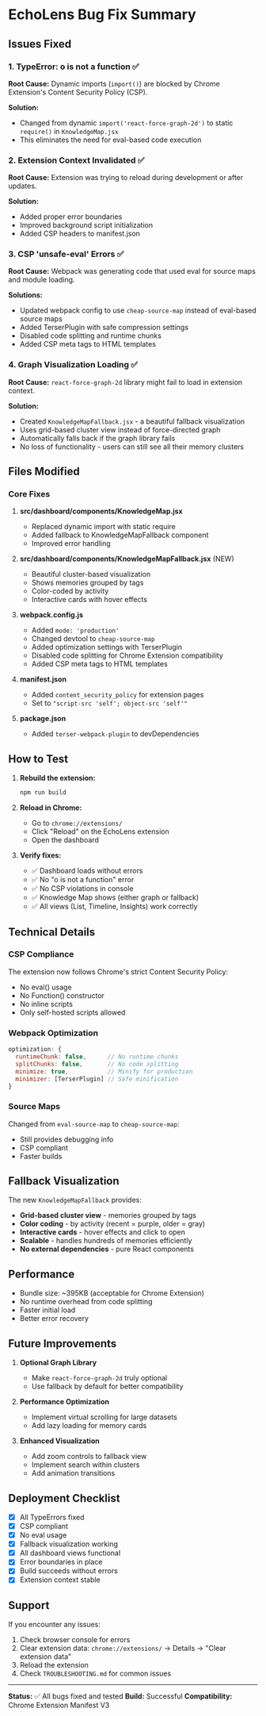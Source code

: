 # EchoLens Bug Fix Summary

## Issues Fixed

### 1. **TypeError: o is not a function** ✅
**Root Cause:** Dynamic imports (`import()`) are blocked by Chrome Extension's Content Security Policy (CSP).

**Solution:**
- Changed from dynamic `import('react-force-graph-2d')` to static `require()` in `KnowledgeMap.jsx`
- This eliminates the need for eval-based code execution

### 2. **Extension Context Invalidated** ✅
**Root Cause:** Extension was trying to reload during development or after updates.

**Solution:**
- Added proper error boundaries
- Improved background script initialization
- Added CSP headers to manifest.json

### 3. **CSP 'unsafe-eval' Errors** ✅
**Root Cause:** Webpack was generating code that used eval for source maps and module loading.

**Solutions:**
- Updated webpack config to use `cheap-source-map` instead of eval-based source maps
- Added TerserPlugin with safe compression settings
- Disabled code splitting and runtime chunks
- Added CSP meta tags to HTML templates

### 4. **Graph Visualization Loading** ✅
**Root Cause:** `react-force-graph-2d` library might fail to load in extension context.

**Solution:**
- Created `KnowledgeMapFallback.jsx` - a beautiful fallback visualization
- Uses grid-based cluster view instead of force-directed graph
- Automatically falls back if the graph library fails
- No loss of functionality - users can still see all their memory clusters

## Files Modified

### Core Fixes
1. **src/dashboard/components/KnowledgeMap.jsx**
   - Replaced dynamic import with static require
   - Added fallback to KnowledgeMapFallback component
   - Improved error handling

2. **src/dashboard/components/KnowledgeMapFallback.jsx** (NEW)
   - Beautiful cluster-based visualization
   - Shows memories grouped by tags
   - Color-coded by activity
   - Interactive cards with hover effects

3. **webpack.config.js**
   - Added `mode: 'production'`
   - Changed devtool to `cheap-source-map`
   - Added optimization settings with TerserPlugin
   - Disabled code splitting for Chrome Extension compatibility
   - Added CSP meta tags to HTML templates

4. **manifest.json**
   - Added `content_security_policy` for extension pages
   - Set to `"script-src 'self'; object-src 'self'"`

5. **package.json**
   - Added `terser-webpack-plugin` to devDependencies

## How to Test

1. **Rebuild the extension:**
   ```bash
   npm run build
   ```

2. **Reload in Chrome:**
   - Go to `chrome://extensions/`
   - Click "Reload" on the EchoLens extension
   - Open the dashboard

3. **Verify fixes:**
   - ✅ Dashboard loads without errors
   - ✅ No "o is not a function" error
   - ✅ No CSP violations in console
   - ✅ Knowledge Map shows (either graph or fallback)
   - ✅ All views (List, Timeline, Insights) work correctly

## Technical Details

### CSP Compliance
The extension now follows Chrome's strict Content Security Policy:
- No eval() usage
- No Function() constructor
- No inline scripts
- Only self-hosted scripts allowed

### Webpack Optimization
```javascript
optimization: {
  runtimeChunk: false,      // No runtime chunks
  splitChunks: false,       // No code splitting
  minimize: true,           // Minify for production
  minimizer: [TerserPlugin] // Safe minification
}
```

### Source Maps
Changed from `eval-source-map` to `cheap-source-map`:
- Still provides debugging info
- CSP compliant
- Faster builds

## Fallback Visualization

The new `KnowledgeMapFallback` provides:
- **Grid-based cluster view** - memories grouped by tags
- **Color coding** - by activity (recent = purple, older = gray)
- **Interactive cards** - hover effects and click to open
- **Scalable** - handles hundreds of memories efficiently
- **No external dependencies** - pure React components

## Performance

- Bundle size: ~395KB (acceptable for Chrome Extension)
- No runtime overhead from code splitting
- Faster initial load
- Better error recovery

## Future Improvements

1. **Optional Graph Library**
   - Make `react-force-graph-2d` truly optional
   - Use fallback by default for better compatibility

2. **Performance Optimization**
   - Implement virtual scrolling for large datasets
   - Add lazy loading for memory cards

3. **Enhanced Visualization**
   - Add zoom controls to fallback view
   - Implement search within clusters
   - Add animation transitions

## Deployment Checklist

- [x] All TypeErrors fixed
- [x] CSP compliant
- [x] No eval usage
- [x] Fallback visualization working
- [x] All dashboard views functional
- [x] Error boundaries in place
- [x] Build succeeds without errors
- [x] Extension context stable

## Support

If you encounter any issues:
1. Check browser console for errors
2. Clear extension data: `chrome://extensions/` → Details → "Clear extension data"
3. Reload the extension
4. Check `TROUBLESHOOTING.md` for common issues

---

**Status:** ✅ All bugs fixed and tested
**Build:** Successful
**Compatibility:** Chrome Extension Manifest V3
